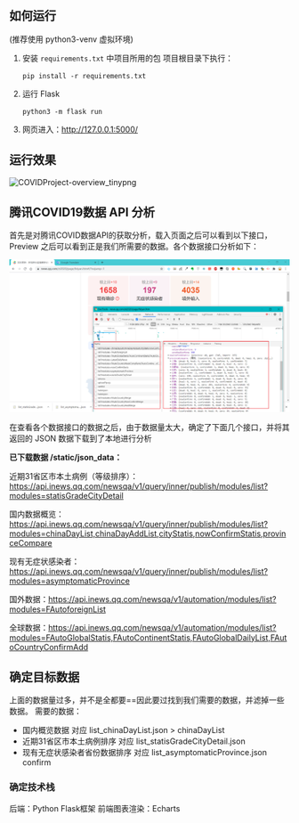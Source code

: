 ## 如何运行
(推荐使用 python3-venv 虚拟环境)
1. 安装 `requirements.txt` 中项目所用的包
项目根目录下执行：
    ```shell
    pip install -r requirements.txt
    ```
2. 运行 Flask
    ```shell
    python3 -m flask run
    ```
3. 网页进入：http://127.0.0.1:5000/ 
## 运行效果
![COVIDProject-overview_tinypng](https://skyzc-halo.oss-cn-shenzhen.aliyuncs.com/blog-img/COVIDProject-overview_tinypng_1608208770903.jpg?x-oss-process=style/skyzc-halo-img)


## 腾讯COVID19数据 API 分析

首先是对腾讯COVID数据API的获取分析，载入页面之后可以看到以下接口，Preview 之后可以看到正是我们所需要的数据。各个数据接口分析如下：

![分析接口](./static/doc_images/01211242434.png)

在查看各个数据接口的数据之后，由于数据量太大，确定了下面几个接口，并将其返回的 JSON 数据下载到了本地进行分析

**已下载数据 /static/json_data：**

近期31省区市本土病例（等级排序）：https://api.inews.qq.com/newsqa/v1/query/inner/publish/modules/list?modules=statisGradeCityDetail

国内数据概览：https://api.inews.qq.com/newsqa/v1/query/inner/publish/modules/list?modules=chinaDayList,chinaDayAddList,cityStatis,nowConfirmStatis,provinceCompare

现有无症状感染者：https://api.inews.qq.com/newsqa/v1/query/inner/publish/modules/list?modules=asymptomaticProvince

国外数据：https://api.inews.qq.com/newsqa/v1/automation/modules/list?modules=FAutoforeignList

全球数据：https://api.inews.qq.com/newsqa/v1/automation/modules/list?modules=FAutoGlobalStatis,FAutoContinentStatis,FAutoGlobalDailyList,FAutoCountryConfirmAdd

## 确定目标数据

上面的数据量过多，并不是全都要==因此要过找到我们需要的数据，并滤掉一些数据。
需要的数据：
- 国内概览数据 对应 list_chinaDayList.json > chinaDayList 
- 近期31省区市本土病例排序 对应 list_statisGradeCityDetail.json
- 现有无症状感染者省份数据排序 对应 list_asymptomaticProvince.json confirm

### 确定技术栈
后端：Python Flask框架
前端图表渲染：Echarts


